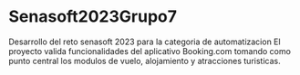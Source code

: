 # Senasoft2023Grupo7
Desarrollo del reto senasoft 2023 para la categoria de automatizacion
El proyecto valida funcionalidades del aplicativo Booking.com tomando como punto central los modulos de vuelo, alojamiento y atracciones turisticas. 
